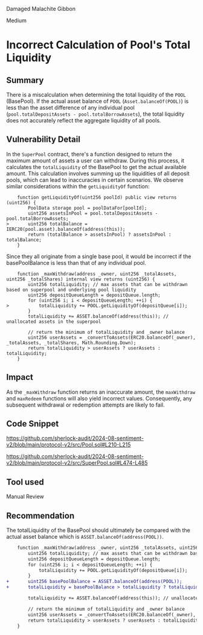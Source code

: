 Damaged Malachite Gibbon

Medium

# Incorrect Calculation of Pool's Total Liquidity

## Summary
There is a miscalculation when determining the total liquidity of the `POOL` (BasePool). If the actual asset balance of `POOL` (`Asset.balanceOf(POOL)`) is less than the asset difference of any individual pool (`pool.totalDepositAssets - pool.totalBorrowAssets`), the total liquidity does not accurately reflect the aggregate liquidity of all pools.

## Vulnerability Detail
In the `SuperPool` contract, there's a function designed to return the maximum amount of assets a user can withdraw. During this process, it calculates the `totalLiquidity` of the BasePool to get the actual available amount. This calculation involves summing up the liquidities of all deposit pools, which can lead to inaccuracies in certain scenarios. We observe similar considerations within the `getLiquidityOf` function:

```solidity
    function getLiquidityOf(uint256 poolId) public view returns (uint256) {
        PoolData storage pool = poolDataFor[poolId];
        uint256 assetsInPool = pool.totalDepositAssets - pool.totalBorrowAssets;
>       uint256 totalBalance = IERC20(pool.asset).balanceOf(address(this));
        return (totalBalance > assetsInPool) ? assetsInPool : totalBalance;
    }
```

Since they all originate from a single base pool, it would be incorrect if the basePoolBalance is less than that of any individual pool.

```solidity
    function _maxWithdraw(address _owner, uint256 _totalAssets, uint256 _totalShares) internal view returns (uint256) {
        uint256 totalLiquidity; // max assets that can be withdrawn based on superpool and underlying pool liquidity
        uint256 depositQueueLength = depositQueue.length;
        for (uint256 i; i < depositQueueLength; ++i) {
>           totalLiquidity += POOL.getLiquidityOf(depositQueue[i]);
        }
        totalLiquidity += ASSET.balanceOf(address(this)); // unallocated assets in the superpool

        // return the minimum of totalLiquidity and _owner balance
        uint256 userAssets = _convertToAssets(ERC20.balanceOf(_owner), _totalAssets, _totalShares, Math.Rounding.Down);
        return totalLiquidity > userAssets ? userAssets : totalLiquidity;
    }
```

## Impact
As the `_maxWithdraw` function returns an inaccurate amount, the `maxWithdraw` and `maxRedeem` functions will also yield incorrect values. Consequently, any subsequent withdrawal or redemption attempts are likely to fail.

## Code Snippet
https://github.com/sherlock-audit/2024-08-sentiment-v2/blob/main/protocol-v2/src/Pool.sol#L210-L215

https://github.com/sherlock-audit/2024-08-sentiment-v2/blob/main/protocol-v2/src/SuperPool.sol#L474-L485

## Tool used
Manual Review

## Recommendation
The totalLiquidity of the BasePool should ultimately be compared with the actual asset balance which is `ASSET.balanceOf(address(POOL))`.

```diff
    function _maxWithdraw(address _owner, uint256 _totalAssets, uint256 _totalShares) internal view returns (uint256) {
        uint256 totalLiquidity; // max assets that can be withdrawn based on superpool and underlying pool liquidity
        uint256 depositQueueLength = depositQueue.length;
        for (uint256 i; i < depositQueueLength; ++i) {
            totalLiquidity += POOL.getLiquidityOf(depositQueue[i]);
        }
+       uint256 basePoolBalance = ASSET.balanceOf(address(POOL));
+       totalLiquidity = basePoolBalance > totalLiquidity ? totalLiquidity : basePoolBalance;

        totalLiquidity += ASSET.balanceOf(address(this)); // unallocated assets in the superpool

        // return the minimum of totalLiquidity and _owner balance
        uint256 userAssets = _convertToAssets(ERC20.balanceOf(_owner), _totalAssets, _totalShares, Math.Rounding.Down);
        return totalLiquidity > userAssets ? userAssets : totalLiquidity;
    }
```